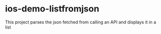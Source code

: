 # ios-demo-listfromjson
This project parses the json fetched from calling an API and displays it in a list
